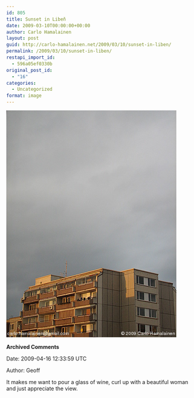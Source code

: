 ```yaml
---
id: 805
title: Sunset in Libeň
date: 2009-03-10T00:00:00+00:00
author: Carlo Hamalainen
layout: post
guid: http://carlo-hamalainen.net/2009/03/10/sunset-in-liben/
permalink: /2009/03/10/sunset-in-liben/
restapi_import_id:
  - 596a05ef0330b
original_post_id:
  - "16"
categories:
  - Uncategorized
format: image
---
```

<img border="0" src="/s3/oldblog/blogdata/medium/2009-03-08%2B%2B18-27-14.jpg?w=1100&ssl=1" alt="[photo]" data-recalc-dims="1" />

**Archived Comments**

Date: 2009-04-16 12:33:59 UTC

Author: Geoff

It makes me want to pour a glass of wine, curl up with a beautiful woman and just appreciate the view.
